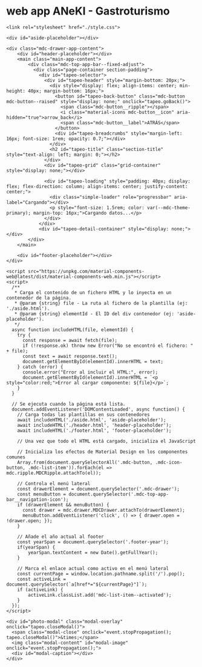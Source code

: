 # web app ANeKI - Gastroturismo


<!DOCTYPE html>
<html lang="es">
<head>
    <meta charset="UTF-8">
    <meta name="viewport" content="width=device-width, initial-scale=1.0">
    <title>ANeKI - Gastroturismo</title>
    <link rel="icon" type="image/x-icon" href="./favicon.ico">
    <link href="https://unpkg.com/material-components-web@latest/dist/material-components-web.min.css" rel="stylesheet">
    <link href="https://fonts.googleapis.com/icon?family=Material+Icons" rel="stylesheet">
    <link href="https://fonts.googleapis.com/css2?family=Roboto:wght@400;500;700&family=Special+Elite&display=swap" rel="stylesheet">
    
    <link rel="stylesheet" href="./style.css">

</head>
<body>
    
    <div id="aside-placeholder"></div>
    
    <div class="mdc-drawer-app-content">
        <div id="header-placeholder"></div>
        <main class="main-app-content">
            <div class="mdc-top-app-bar--fixed-adjust">
              <div class="page-container section-padding">
                <div id="tapeo-selector">
                  <div id="tapeo-header" style="margin-bottom: 20px;">
                    <div style="display: flex; align-items: center; min-height: 40px; margin-bottom: 16px;">
                      <button id="tapeo-back-button" class="mdc-button mdc-button--raised" style="display: none;" onclick="tapeo.goBack()">
                        <span class="mdc-button__ripple"></span>
                        <i class="material-icons mdc-button__icon" aria-hidden="true">arrow_back</i>
                        <span class="mdc-button__label">ATRÁS</span>
                      </button>
                      <div id="tapeo-breadcrumbs" style="margin-left: 16px; font-size: 1rem; opacity: 0.7;"></div>
                    </div>
                    <h2 id="tapeo-title" class="section-title" style="text-align: left; margin: 0;"></h2>
                  </div>
                  <div id="tapeo-grid" class="grid-container" style="display: none;"></div>
                  
                  <div id="tapeo-loading" style="padding: 40px; display: flex; flex-direction: column; align-items: center; justify-content: center;">
                    <div class="simple-loader" role="progressbar" aria-label="Cargando"></div>
                    <p style="font-size: 1.5rem; color: var(--mdc-theme-primary); margin-top: 16px;">Cargando datos...</p>
                  </div>
                </div>
                <div id="tapeo-detail-container" style="display: none;"></div>
            </div>
        </main>
        
        <div id="footer-placeholder"></div>
    </div>
    
    <script src="https://unpkg.com/material-components-web@latest/dist/material-components-web.min.js"></script>
    <script>
      /**
       * Carga el contenido de un fichero HTML y lo inyecta en un contenedor de la página.
       * @param {string} file - La ruta al fichero de la plantilla (ej: './aside.html').
       * @param {string} elementId - El ID del div contenedor (ej: 'aside-placeholder').
       */
      async function includeHTML(file, elementId) {
        try {
          const response = await fetch(file);
          if (!response.ok) throw new Error("No se encontró el fichero: " + file);
          const text = await response.text();
          document.getElementById(elementId).innerHTML = text;
        } catch (error) {
          console.error("Error al incluir el HTML:", error);
          document.getElementById(elementId).innerHTML = `<p style="color:red;">Error al cargar componente: ${file}</p>`;
        }
      }
    
      // Se ejecuta cuando la página está lista.
      document.addEventListener('DOMContentLoaded', async function() {
        // Carga todas las plantillas en sus contenedores
        await includeHTML('./aside.html', 'aside-placeholder');
        await includeHTML('./header.html', 'header-placeholder');
        await includeHTML('./footer.html', 'footer-placeholder');
    
        // Una vez que todo el HTML está cargado, inicializa el JavaScript
        
        // Inicializa los efectos de Material Design en los componentes comunes
        Array.from(document.querySelectorAll('.mdc-button, .mdc-icon-button, .mdc-list-item')).forEach(el => mdc.ripple.MDCRipple.attachTo(el));
        
        // Controla el menú lateral
        const drawerElement = document.querySelector('.mdc-drawer');
        const menuButton = document.querySelector('.mdc-top-app-bar__navigation-icon');
        if (drawerElement && menuButton) {
          const drawer = mdc.drawer.MDCDrawer.attachTo(drawerElement);
          menuButton.addEventListener('click', () => { drawer.open = !drawer.open; });
        }
    
        // Añade el año actual al footer
        const yearSpan = document.querySelector('.footer-year');
        if(yearSpan) {
            yearSpan.textContent = new Date().getFullYear();
        }
    
        // Marca el enlace actual como activo en el menú lateral
        const currentPage = window.location.pathname.split('/').pop();
        const activeLink = document.querySelector(`a[href*="${currentPage}"]`);
        if (activeLink) {
            activeLink.classList.add('mdc-list-item--activated');
        }
      });
    </script>
  <script>
      // =================================================================
      // SCRIPT DE CARGA Y RENDERIZADO DE DATOS PARA LA RUTA DE TAPEO
      // =================================================================

      const CSV_URL = 'https://docs.google.com/spreadsheets/d/e/2PACX-1vTwnZA7s0yysf5rIflyyj6WNhe_XddN2OCZ6SBJfB06LFm7fANQeZfHTs7GtSlLVXmNoG16BhVStAkD/pub?gid=47128061&single=true&output=csv';
      const EVENTOS_CSV_URL = 'https://docs.google.com/spreadsheets/d/e/2PACX-1vTwnZA7s0yysf5rIflyyj6WNhe_XddN2OCZ6SBJfB06LFm7fANQeZfHTs7GtSlLVXmNoG16BhVStAkD/pub?gid=584577480&single=true&output=csv';
      const EVENTOSPUNTUALES_CSV_URL = 'https://docs.google.com/spreadsheets/d/e/2PACX-1vTwnZA7s0yysf5rIflyyj6WNhe_XddN2OCZ6SBJfB06LFm7fANQeZfHTs7GtSlLVXmNoG16BhVStAkD/pub?gid=1883625439&single=true&output=csv';
      
      let allTapeoData = [];
      let allEventosData = [];
      let eventosPorSitio = {};
      let allEventosPuntualesData = [];
      let eventosPuntualesPorSitio = {};
      
      const COLS = { idsitio: 0, autonomia:	1, provincia: 2, ciudad: 3, barrio: 4, nombre: 5, nota: 6, direccion: 7, horario: 8, pintxo_tapa: 9, comida: 10, googleresenas: 11, maps:	12,	facebook: 13, instagram: 14, postinstagram: 15, web: 16, lo_ultimo:	17, tipo_lugar:	18, valoracion: 19, codprecio: 20, precio: 21, precioultimo: 22, foto1: 23, text1: 24, foto2: 25, text2: 26, foto3: 27, text3: 28, foto4: 29, text4: 30, foto5: 31, text5: 32, foto6: 33, text6: 34, foto7: 35, text7: 36, foto8: 37, text8: 38, foto9: 39, text9: 40, foto10: 41, text10: 42, foto11: 43, text11: 44, foto12: 45, text12: 46, foto13: 47, text13: 48, foto14: 49, text14: 50, foto15: 51, text15: 52, foto16: 53, text16: 54, foto17: 55, text17: 56, foto18: 57, text18: 58, foto19: 59, text19: 60, foto20: 61, text20: 62, foto21: 63, text21: 64, foto22: 65, text22: 66, foto23: 67, text23: 68, foto24: 69, text24: 70, foto25: 71, text25: 72, foto26: 73, text26: 74, foto27: 75, text27: 76, foto28: 77, text28: 78, foto29: 79, text29: 80, foto30: 81, text30: 82, foto31: 83, text31: 84, foto32: 85, text32: 86, foto33: 87, text33: 88, foto34: 89, text34: 90, foto35: 91, text35: 92, foto36: 93, text36: 94, foto37: 95, text37: 96, foto38: 97, text38: 98, foto39: 99, text39: 100, foto40: 101, text40:102 };
      const COLS_EVENTOS = { eventoCulinario: 1, eventoMes: 2, eventoCulinarioDescripcion: 3, idSitio: 4, anyo:5, foto1: 6, text1: 7, foto2: 8, text2: 9, foto3: 10, text3: 11, foto4:12, text4: 13, foto5: 14, text5: 15, foto6: 16, text6: 17, foto7: 18, text7: 19, foto8: 20, text8: 21, foto9: 22, text9: 23, foto10: 24, text10: 25, foto11:26, text11: 27, foto12: 28, text12: 29, foto13: 30, text13: 31, foto14: 32, text14: 33, foto15: 34, text15: 35, foto16: 36, text16: 37, foto17: 38, text17: 39, foto18: 40, text18: 41, foto19:42, text19: 43, foto20: 44, text20:45 };
      const COLS_EVENTOSPUNTUALES = { eventoCulinario: 1, eventoMes: 2, eventoCulinarioDescripcion: 3, idSitio: 4, anyo:5, foto1: 6, text1: 7, foto2: 8, text2: 9, foto3: 10, text3: 11, foto4:12, text4: 13, foto5: 14, text5: 15, foto6: 16, text6: 17, foto7: 18, text7: 19, foto8: 20, text8: 21, foto9: 22, text9: 23, foto10: 24, text10: 25, foto11:26, text11: 27, foto12: 28, text12: 29, foto13: 30, text13: 31, foto14: 32, text14: 33, foto15: 34, text15: 35, foto16: 36, text16: 37, foto17: 38, text17: 39, foto18: 40, text18: 41, foto19:42, text19: 43, foto20: 44, text20:45 };
      
      function parseCSV(csvText) {
          const rows = []; let fields = []; let currentField = ''; let inQuotes = false;
          csvText = csvText.trim();
          for (let i = 0; i < csvText.length; i++) {
              const char = csvText[i];
              if (char === '"') {
                  if (inQuotes && i + 1 < csvText.length && csvText[i + 1] === '"') { currentField += '"'; i++; } 
                  else { inQuotes = !inQuotes; }
              } else if (char === ',' && !inQuotes) {
                  fields.push(currentField); currentField = '';
              } else if ((char === '\n' || char === '\r') && !inQuotes) {
                  fields.push(currentField); rows.push(fields); fields = []; currentField = '';
                  if (char === '\r' && i + 1 < csvText.length && csvText[i + 1] === '\n') { i++; }
              } else { currentField += char; }
          }
          if (fields.length > 0 || currentField !== '') { fields.push(currentField); rows.push(fields); }
          return rows.map(row => row.map(field => field.trim()));
      }
    
      (function() {
        // Lógica de la galería que movimos aquí
        let slideIndex = 1;
        
        function plusSlides(n) {
          showSlides(slideIndex += n);
        }

        function currentSlide(n) {
          showSlides(slideIndex = n);
        }

        function showSlides(n) {
          let i;
          let slides = document.getElementsByClassName("mySlides");
          let dots = document.getElementsByClassName("demo");
          let captionText = document.getElementById("caption");
          if (slides.length === 0) return;

          if (n > slides.length) {slideIndex = 1}
          if (n < 1) {slideIndex = slides.length}
          for (i = 0; i < slides.length; i++) {
            slides[i].style.display = "none";
          }
          for (i = 0; i < dots.length; i++) {
            dots[i].className = dots[i].className.replace(" active", "");
          }
          slides[slideIndex-1].style.display = "block";
          dots[slideIndex-1].className += " active";
          captionText.innerHTML = dots[slideIndex-1].alt;
        }

        // Resto de la lógica de la aplicación
        const state = { level: 'autonomias', selection: {}, history: [], currentSitios: [] };
        const elements = { 
          title: document.getElementById('tapeo-title'), grid: document.getElementById('tapeo-grid'), loading: document.getElementById('tapeo-loading'), 
          backButton: document.getElementById('tapeo-back-button'), breadcrumbs: document.getElementById('tapeo-breadcrumbs'),
          selector: document.getElementById('tapeo-selector'), detailContainer: document.getElementById('tapeo-detail-container')
        };
        const levelsConfig = { autonomias: { title: '¿Dónde quieres ir de pintxos o tapas?', icon: 'public', next: 'provincias', key: COLS.autonomia }, provincias: { title: 'Selecciona una Provincia', icon: 'map', next: 'ciudades', key: COLS.provincia }, ciudades: { title: 'Selecciona una Ciudad', icon: 'location_city', next: 'barrios', key: COLS.ciudad }, barrios: { title: 'Selecciona un Barrio', icon: 'storefront', next: 'sitios', key: COLS.barrio }, sitios: { title: 'Sitios para Tapear', icon: 'tapas', next: null } };
    
        async function init() {
          try {
            const responses = await Promise.all([ fetch(CSV_URL), fetch(EVENTOS_CSV_URL), fetch(EVENTOSPUNTUALES_CSV_URL) ]);
            if (!responses[0].ok) throw new Error(`Error de red: ${responses[0].statusText}`);
            if (!responses[1].ok) throw new Error(`Error de red: ${responses[1].statusText}`);
            const [tapeoCsvText, eventosCsvText, eventosPuntualesCsvText] = await Promise.all(responses.map(r => r.text()));
            
            allTapeoData = parseCSV(tapeoCsvText).slice(1);
            allEventosData = parseCSV(eventosCsvText).slice(1);
            allEventosPuntualesData = parseCSV(eventosPuntualesCsvText).slice(1);
        
            eventosPorSitio = {};
            allEventosData.forEach(eventoRow => {
              const sitioId = eventoRow[COLS_EVENTOS.idSitio];
              if (sitioId) {
                if (!eventosPorSitio[sitioId]) { eventosPorSitio[sitioId] = []; }
                eventosPorSitio[sitioId].push(eventoRow);
              }
            });
            eventosPuntualesPorSitio = {};
            allEventosPuntualesData.forEach(eventoPuntualesRow => {
              const sitioId = eventoPuntualesRow[COLS_EVENTOSPUNTUALES.idSitio];
              if (sitioId) {
                if (!eventosPuntualesPorSitio[sitioId]) { eventosPuntualesPorSitio[sitioId] = []; }
                eventosPuntualesPorSitio[sitioId].push(eventoPuntualesRow);
              }
            }); 
            renderStep();
          } catch (error) {
            console.error("Error al inicializar:", error);
            displayError(`No se pudieron cargar los datos.<br><b>Razón:</b> ${error.message}`);
          }
        }
    
        function renderStep() {
          // ... (esta función no cambia, la puedes dejar como está) ...
          showLoading(true);
          let dataToProcess = allTapeoData;
          if (state.selection.autonomia) dataToProcess = dataToProcess.filter(row => row[COLS.autonomia] === state.selection.autonomia);
          if (state.selection.provincia) dataToProcess = dataToProcess.filter(row => row[COLS.provincia] === state.selection.provincia);
          if (state.selection.ciudad) dataToProcess = dataToProcess.filter(row => row[COLS.ciudad] === state.selection.ciudad);
          if (state.selection.barrio && state.selection.barrio !== 'Todos') dataToProcess = dataToProcess.filter(row => row[COLS.barrio] === state.selection.barrio);
          elements.backButton.style.display = (state.history.length > 0) ? 'inline-flex' : 'none';
          renderBreadcrumbs();
          if (state.level === 'sitios') {
            populateGridWithSitios(dataToProcess);
          } else {
            const colKey = levelsConfig[state.level].key;
            let uniqueValues = [...new Set(dataToProcess.map(row => row[colKey]))].filter(Boolean).sort();
            if (state.level === 'barrios' && uniqueValues.length > 1) { uniqueValues.unshift('Todos'); }
            if (uniqueValues.length === 1 && state.level !== 'sitios') {
              state.history.push({ level: state.level, selection: { ...state.selection }, skipped: true });
              handleSelection(uniqueValues[0], true);
              return;
            }
            populateGridWithOptions(uniqueValues);
          }
          showLoading(false);
        }

        function populateGridWithOptions(data) {
          // ... (esta función no cambia) ...
          const config = levelsConfig[state.level];
          elements.title.textContent = config.title;
          elements.grid.innerHTML = '';
          data.forEach(item => {
            const cardHtml = `
              <div class="mdc-card category-card" onclick="tapeo.handleSelection('${item.replace(/'/g, "\\'")}')">
                <div class="mdc-card__primary-action mdc-ripple-upgraded" style="cursor: pointer;">
                  <div class="category-card__icon-container"><i class="material-icons">${config.icon}</i></div>
                  <h3 class="category-card__title">${item}</h3>
                </div>
              </div>`;
            elements.grid.insertAdjacentHTML('beforeend', cardHtml);
          });
        }
        
        function populateGridWithSitios(data) {
          // ... (esta función no cambia) ...
          elements.title.textContent = levelsConfig.sitios.title;
          elements.grid.innerHTML = '';
          const sortedData = data.sort((a, b) => (b[COLS.nota] || 0) - (a[COLS.nota] || 0));
          state.currentSitios = sortedData;
          sortedData.forEach((row, index) => {
            const imageUrl = row[COLS.foto1] ? `https://drive.google.com/thumbnail?id=${row[COLS.foto1]}&sz=w600` : '';
            let priceText = '';
            const codprecio = row[COLS.codprecio];
            if (codprecio == 10) priceText = 'El precio nos parece que está muy bien ✅';
            else if (codprecio == 11) priceText = 'El precio nos parece que es justo ⚖️';
            else if (codprecio == 12) priceText = 'El precio nos parece que es caro 💀';
            const cardHtml = `
              <div class="sitio-card" style="grid-column: 1 / -1;">
                ${imageUrl ? `<div class="sitio-card-image" style="background-image: url('${imageUrl}');"></div>` : ''}
                <div class="sitio-card-info">
                  <h3>${row[COLS.nombre] || 'Nombre no disponible'}</h3>
                  <div class="sitio-card-rating">${row[COLS.valoracion] || ''}</div>
                  <div class="sitio-card-description" style="margin-bottom: 10px;">${priceText}</div>
                  <hr class="styled-hr">
                  <div class="sitio-card-description">Qué se ofrece aquí:<br><br>${row[COLS.pintxo_tapa] || ''}</div>
                  <button class="mdc-button mdc-button--raised" onclick="tapeo.showDetail(${index})" type="button">
                    <span class="mdc-button__ripple"></span><i class="material-icons mdc-button__icon">visibility</i><span class="mdc-button__label"> Ver toda la información</span>
                  </button>
                </div>
              </div>`;
            elements.grid.insertAdjacentHTML('beforeend', cardHtml);
          });
        }
        
        function showDetail(index) {
            const siteRow = state.currentSitios[index];
            const site = Object.keys(COLS).reduce((obj, key) => (obj[key] = siteRow[COLS[key]], obj), {});
            elements.selector.style.display = 'none';
            const galleryData = [];
            for (let i = 1; i <= 40; i++) {
                const photoId = site[`foto${i}`];
                const photoText = site[`text${i}`];
                if (photoId) galleryData.push({ url: `https://drive.google.com/thumbnail?id=${photoId}&sz=w600`, text: photoText || `Foto de ${site.nombre}` });
            }
            let galleryHtml = '';
            if (galleryData.length > 0) {
                // CORRECCIÓN: Añadimos 'tapeo.' a las llamadas onclick
                const slidesHtml = galleryData.map((item, i) => `<div class="mySlides"><div class="numbertext">${i + 1} / ${galleryData.length}</div><img src="${item.url}" style="width:100%" alt="${item.text}"></div>`).join('');
                const thumbnailsHtml = galleryData.map((item, i) => `<div class="column"><img class="demo cursor" src="${item.url.replace('w600', 'w200')}" style="width:100%" onclick="tapeo.currentSlide(${i + 1})" alt="${item.text}"></div>`).join('');
                galleryHtml = `<div class="gallery-container">${slidesHtml}<a class="prev" onclick="tapeo.plusSlides(-1)">❮</a><a class="next" onclick="tapeo.plusSlides(1)">❯</a><div class="caption-container"><p id="caption"></p></div><div class="row">${thumbnailsHtml}</div></div>`;
            }
            let eventosHtml = '';
            const sitioId = site.idsitio;
            const relatedEvents = eventosPorSitio[sitioId] || [];
            if (relatedEvents.length > 0) {
                const eventosCards = relatedEvents.map(eventoRow => {
                    const nombre = eventoRow[COLS_EVENTOS.eventoCulinario];
                    const anyo = eventoRow[COLS_EVENTOS.anyo];
                    const descripcion = eventoRow[COLS_EVENTOS.eventoCulinarioDescripcion];
                    const eventoGalleryData = [];
                    for (let i = 1; i <= 20; i++) {
                        const fotoId = eventoRow[COLS_EVENTOS[`foto${i}`]];
                        const fotoTexto = eventoRow[COLS_EVENTOS[`text${i}`]];
                        if (fotoId) {
                            eventoGalleryData.push({ url: `https://drive.google.com/thumbnail?id=${fotoId}&sz=w400`, text: fotoTexto || '' });
                        }
                    }
                    let galeriaHtmlInterna = '';
                    if (eventoGalleryData.length > 0) {
                        const imagenesHtml = eventoGalleryData.map(item => {
                            // Preparamos el texto para pasarlo de forma segura en el onclick
                            const safeText = item.text.replace(/'/g, "\\'");
                            return `
                                <div class="evento-card-image" 
                                     style="background-image: url('${item.url}');" 
                                     title="${item.text}" 
                                     onclick="tapeo.openModal('${item.url}', '${safeText}')">
                                    <div class="evento-card-image-caption">${item.text}</div>
                                </div>`;
                        }).join('');
                        galeriaHtmlInterna = `<div class="evento-image-grid">${imagenesHtml}</div>`;
                    }
                    return `<div class="evento-card"><div class="evento-card-info"><h4>${nombre || ''} ${anyo || ''}</h4><p>${descripcion || ''}</p></div>${galeriaHtmlInterna}</div>`;
                }).join('');
                const containerClass = relatedEvents.length > 1 ? 'eventos-container' : 'eventos-container single-event';
                eventosHtml = `<div class="full-detail-section"><h3>Eventos Habituales</h3><div class="${containerClass}">${eventosCards}</div></div>`;
            }
            let eventosPuntualesHtml = '';
            const sitioIdPuntuales = site.idsitio;
            const relatedEventsPuntuales = eventosPuntualesPorSitio[sitioIdPuntuales] || [];
            if (relatedEventsPuntuales.length > 0) {
                const eventosCards = relatedEventsPuntuales.map(eventoPuntualesRow => {
                    const nombre = eventoPuntualesRow[COLS_EVENTOSPUNTUALES.eventoCulinario];
                    const anyo = eventoPuntualesRow[COLS_EVENTOSPUNTUALES.anyo];
                    const descripcion = eventoPuntualesRow[COLS_EVENTOSPUNTUALES.eventoCulinarioDescripcion];
                    const eventoGalleryData = [];
                    for (let i = 1; i <= 20; i++) {
                        const fotoId = eventoPuntualesRow[COLS_EVENTOSPUNTUALES[`foto${i}`]];
                        const fotoTexto = eventoPuntualesRow[COLS_EVENTOSPUNTUALES[`text${i}`]];
                        if (fotoId) {
                            eventoGalleryData.push({ url: `https://drive.google.com/thumbnail?id=${fotoId}&sz=w400`, text: fotoTexto || '' });
                        }
                    }
                    let galeriaHtmlInterna = '';
                    if (eventoGalleryData.length > 0) {
                        const imagenesHtml = eventoGalleryData.map(item => {
                            // Preparamos el texto para pasarlo de forma segura en el onclick
                            const safeText = item.text.replace(/'/g, "\\'");
                            return `
                                <div class="evento-card-image" 
                                     style="background-image: url('${item.url}');" 
                                     title="${item.text}" 
                                     onclick="tapeo.openModal('${item.url}', '${safeText}')">
                                    <div class="evento-card-image-caption">${item.text}</div>
                                </div>`;
                        }).join('');
                        galeriaHtmlInterna = `<div class="evento-image-grid">${imagenesHtml}</div>`;
                    }
                    return `<div class="evento-card"><div class="evento-card-info"><h4>${nombre || ''} ${anyo || ''}</h4><p>${descripcion || ''}</p></div>${galeriaHtmlInterna}</div>`;
                }).join('');
                const containerClass = relatedEventsPuntuales.length > 1 ? 'eventos-container' : 'eventos-container single-event';
                eventosPuntualesHtml = `<div class="full-detail-section"><h3>Eventos Puntuales</h3><div class="${containerClass}">${eventosCards}</div></div>`;
            }
            let priceText = '';
            if (site.codprecio == 10) priceText = 'El precio nos parece que está muy bien ✅';
            else if (site.codprecio == 11) priceText = 'El precio nos parece que es justo ⚖️';
            else if (site.codprecio == 12) priceText = 'El precio nos parece que es caro 💀';
            const detailHtml = `
              <button class="mdc-button mdc-button--raised" onclick="tapeo.hideDetail()"><span class="mdc-button__ripple"></span><i class="material-icons mdc-button__icon">arrow_back</i><span class="mdc-button__label">VOLVER AL LISTADO</span></button>
              <div class="full-detail-card">
                <div class="full-detail-header"><h2>${site.nombre || ''}</h2><div class="full-detail-rating">${site.valoracion || ''}</div><div class="full-detail-description" style="margin-bottom: 10px;">${priceText}</div></div>
                <div class="full-detail-actions">${site.postinstagram ? `<a href="${site.postinstagram}" target="_blank" class="mdc-button mdc-button--raised"><span class="mdc-button__ripple"></span><i class="material-icons mdc-button__icon">photo_camera</i><span class="mdc-button__label">Nuestra Última Visita</span></a>` : ''}</div>
                ${galleryHtml}
                <div class="full-detail-body">
                  <p class="full-detail-description">${site.pintxo_tapa || ''}</p>
                  <div class="full-detail-actions">${site.googleresenas ? `<a href="${site.googleresenas}" target="_blank" class="mdc-button mdc-button--raised"><span class="mdc-button__ripple"></span><i class="material-icons mdc-button__icon">rate_review</i><span class="mdc-button__label">Reseñas</span></a>` : ''}${site.maps ? `<a href="${site.maps}" target="_blank" class="mdc-button mdc-button--raised"><span class="mdc-button__ripple"></span><i class="material-icons mdc-button__icon">place</i><span class="mdc-button__label">Mapa</span></a>` : ''}${site.instagram ? `<a href="${site.instagram}" target="_blank" class="mdc-button mdc-button--raised"><span class="mdc-button__ripple"></span><i class="material-icons mdc-button__icon">camera_alt</i><span class="mdc-button__label">Instagram</span></a>` : ''}${site.web ? `<a href="${site.web}" target="_blank" class="mdc-button mdc-button--raised"><span class="mdc-button__ripple"></span><i class="material-icons mdc-button__icon">language</i><span class="mdc-button__label">Web</span></a>` : ''}</div>
                  ${site.direccion ? `<p><i class="material-icons v-align">place</i> <b>Dirección:</b> ${site.direccion}</p>` : ''}
                  ${site.horario ? `<p><i class="material-icons v-align">schedule</i> <b>Horario:</b><br>${site.horario.replace(/\n/g, '<br>')}</p>` : ''}
                  ${eventosHtml}
                  ${eventosPuntualesHtml}
                </div>
              </div>
              <br /><br />
              <button class="mdc-button mdc-button--raised" onclick="tapeo.hideDetail()"><span class="mdc-button__ripple"></span><i class="material-icons mdc-button__icon">arrow_back</i><span class="mdc-button__label">VOLVER AL LISTADO</span></button>`;
            elements.detailContainer.innerHTML = detailHtml;
            elements.detailContainer.style.display = 'block';
            Array.from(elements.detailContainer.querySelectorAll('.mdc-button')).forEach(el => mdc.ripple.MDCRipple.attachTo(el));
            
            // CORRECCIÓN: Reiniciamos y mostramos los slides
            slideIndex = 1; 
            showSlides(slideIndex);
        }
        
        function openModal(imageUrl, imageText) {
          const modal = document.getElementById('photo-modal');
          const modalImg = document.getElementById('modal-image');
          const modalCaption = document.getElementById('modal-caption');

          if (modal && modalImg && modalCaption) {
            modalImg.src = imageUrl.replace('&sz=w400', '&sz=w1600');
            modalCaption.innerHTML = imageText || ''; // Añadimos el texto al caption
            modal.style.display = "flex";
            setTimeout(() => modal.classList.add('visible'), 10);
          }
        }

        function closeModal() {
          const modal = document.getElementById('photo-modal');
          const modalCaption = document.getElementById('modal-caption');
          if (modal) {
            modal.classList.remove('visible');
            setTimeout(() => {
                modal.style.display = "none";
                modalCaption.innerHTML = ''; // Limpiamos el texto al cerrar
            }, 300);
          }
        }
        
        function hideDetail() {
          elements.detailContainer.style.display = 'none';
          elements.detailContainer.innerHTML = '';
          elements.selector.style.display = 'block';
        }
        
        function handleSelection(selectionName, isAutoSelection = false) {
          if (!isAutoSelection) { 
            state.history.push({ level: state.level, selection: { ...state.selection }, skipped: false });
          }
          let key = state.level.slice(0, -1);
          if (state.level === 'ciudades') key = 'ciudad';
          state.selection[key] = selectionName;
          state.level = levelsConfig[state.level].next;
          if (state.level) { renderStep(); }
        }
    
        function goBack() {
          let lastState = state.history.pop();
          while (lastState && lastState.skipped) { lastState = state.history.pop(); }
          if (lastState) {
            state.level = lastState.level;
            state.selection = lastState.selection;
            renderStep();
          } else { 
            state.level = 'autonomias'; state.selection = {}; state.history = [];
            renderStep();
          }
        }
    
        function renderBreadcrumbs() {
          // ... (esta función no cambia) ...
          if (!elements.breadcrumbs) return;
          const crumbs = [];
          if (state.selection.autonomia) crumbs.push(state.selection.autonomia);
          if (state.selection.provincia) crumbs.push(state.selection.provincia);
          if (state.selection.ciudad) crumbs.push(state.selection.ciudad);
          if (state.selection.barrio && state.selection.barrio !== 'Todos') crumbs.push(state.selection.barrio);
          elements.breadcrumbs.innerHTML = crumbs.join(' <span style="font-weight: bold;"> &gt; </span> ');
        }
    
        function displayError(message) {
          // ... (esta función no cambia) ...
          if (elements.loading) {
            elements.loading.style.display = 'flex';
            elements.loading.innerHTML = `<div style="color: #c62828; padding: 20px; border: 2px solid #ffcdd2; background-color: #ffebee; border-radius: 8px;"><h3>Ha ocurrido un error</h3><p>${message}</p></div>`;
          }
        }
    
        function showLoading(isLoading) {
          // ... (esta función no cambia) ...
          if (elements.loading) elements.loading.style.display = isLoading ? 'flex' : 'none';
          if (elements.grid) elements.grid.style.display = isLoading ? 'none' : 'grid';
        }
        
        window.tapeo = { 
            handleSelection, 
            goBack, 
            showDetail, 
            hideDetail, 
            openModal,
            closeModal,
            plusSlides,
            currentSlide,
        };
    
        init();
      })();
    </script>       
    <div id="photo-modal" class="modal-overlay" onclick="tapeo.closeModal()">
      <span class="modal-close" onclick="event.stopPropagation(); tapeo.closeModal()">&times;</span>
      <img class="modal-content" id="modal-image" onclick="event.stopPropagation();">
      <div id="modal-caption"></div>
    </div>

</body>
</html>
